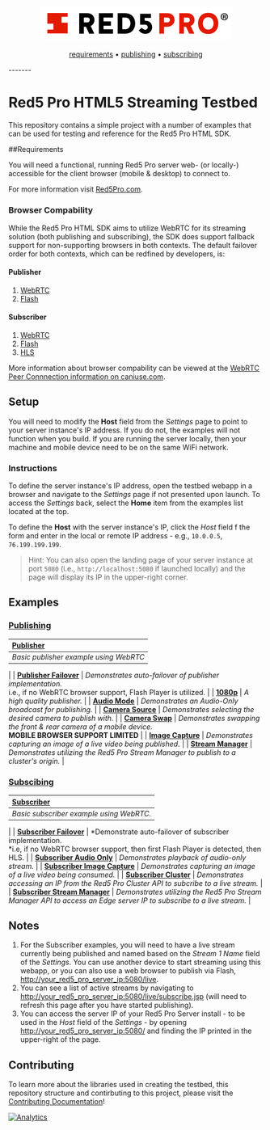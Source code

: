 <h3 align="center">
  <img src="assets/red5pro_logo.png" alt="Red5 Pro Logo" />
</h3>
<p align="center">
  <a href="#requirements">requirements</a> &bull;
  <a href="#publishing">publishing</a> &bull;
  <a href="#subscribing">subscribing</a>
</p>
-------

# Red5 Pro HTML5 Streaming Testbed
This repository contains a simple project with a number of examples that can be used for testing and reference for the Red5 Pro HTML SDK.

##Requirements

You will need a functional, running Red5 Pro server web- (or locally-) accessible for the client browser (mobile & desktop) to connect to.

For more information visit [Red5Pro.com](http://red5pro.com).

### Browser Compability
While the Red5 Pro HTML SDK aims to utilize WebRTC for its streaming solution (both publishing and subscribing), the SDK does support fallback support for non-supporting browsers in both contexts. The default failover order for both contexts, which can be redfined by developers, is:

#### Publisher
1. [WebRTC](https://webrtc.org/)
2. [Flash](http://www.adobe.com/software/flash/about/)

#### Subscriber
1. [WebRTC](https://webrtc.org/)
2. [Flash](http://www.adobe.com/software/flash/about/)
3. [HLS](https://developer.apple.com/streaming/)

More information about browser compability can be viewed at the [WebRTC Peer Connnection information on caniuse.com](http://caniuse.com/#feat=rtcpeerconnection).

## Setup

You will need to modify the **Host** field from the _Settings_ page to point to your server instance's IP address.  If you do not, the examples will not function when you build. If you are running the server locally, then your machine and mobile device need to be on the same WiFi network.

### Instructions
To define the server instance's IP address, open the testbed webapp in a browser and navigate to the _Settings_ page if not presented upon launch. To access the _Settings_ back, select the **Home** item from the examples list located at the top.

To define the **Host** with the server instance's IP, click the _Host_ field f the form and enter in the local or remote IP address - e.g., `10.0.0.5`, `76.199.199.199`.

> Hint: You can also open the landing page of your server instance at port `5080` (i.e., `http://localhost:5080` if launched locally) and the page will display its IP in the upper-right corner.

## Examples

### [Publishing](src/js/components/test/publish)

| **[Publisher](src/js/components/test/publish/PublisherTest.js)**
| :-----
| *Basic publisher example using WebRTC*
|
| **[Publisher Failover](src/js/components/test/publish/PublisherFailoverTest.js)**
| *Demonstrates auto-failover of publisher implementation.*<br>i.e., if no WebRTC browser support, Flash Player is utilized.
|
| **[1080p](src/js/components/test/publish/Publisher1080Test.js)**
| *A high quality publisher.*
|
| **[Audio Mode](src/js/components/test/publish/PublisherAudioOnlyTest.js)**
| *Demonstrates an Audio-Only broadcast for publishing.*
|
| **[Camera Source](src/js/components/test/publish/PublisherCameraSourceTest.js)**
| *Demonstrates selecting the desired camera to publish with.*
|
| **[Camera Swap](src/js/components/test/publish/PublisherCameraSwapTest.js)**
| *Demonstrates swapping the front & rear camera of a mobile device.*<br>**MOBILE BROWSER SUPPORT LIMITED**
|
| **[Image Capture](src/js/components/test/publish/PublisherImageCaptureTest.js)**
| *Demonstrates capturing an image of a live video being published.*
|
| **[Stream Manager](src/js/components/test/publish/PublisherStreamManagerTest.js)**
| *Demonstrates utilizing the Red5 Pro Stream Manager to publish to a cluster's origin.*
|

### [Subscibing](src/js/components/test/subscribe)

| **[Subscriber](src/js/components/test/subscribe/SubscriberTest.js)**
| :-----
| *Basic subscriber example using WebRTC.*
|
| **[Subscriber Failover](src/js/components/test/subscribe/SubsciberFailoverTest.js)**
| *Demonstrate auto-failover of subscriber implementation.<br>*i.e, if no WebRTC browser support, then first Flash Player is detected, then HLS.
|
| **[Subscriber Audio Only](src/js/components/test/subscribe/SubscriberAudioOnlyTest.js)**
| *Demonstrates playback of audio-only stream.*
|
| **[Subscriber Image Capture](src/js/components/test/subscribe/SubscriberImageCaptureTest.js)**
| *Demonstrates capturing an image of a live video being consumed.*
|
| **[Subscriber Cluster](src/js/components/test/subscribe/SubscriberClusterTest.js)**
| *Demonstrates accessing an IP from the Red5 Pro Cluster API to subcribe to a live stream.*
|
| **[Subscriber Stream Manager](src/js/component/test/subscribe/SubscriberStreamManagerTest.js)**
| *Demonstrates utilizing the Red5 Pro Stream Manager API to access an Edge server IP to subscribe to a live stream.*
|

## Notes

1. For the Subscriber examples, you will need to have a live stream currently being published and named based on the *Stream 1 Name* field of the _Settings_. You can use another device to start streaming using this webapp, or you can also use a web browser to publish via Flash, [http://your_red5_pro_server_ip:5080/live](http://your_red5_pro_server_ip:5080/live).
2. You can see a list of active streams by navigating to [http://your_red5_pro_server_ip:5080/live/subscribe.jsp](http://your_red5_pro_server_ip:5080/live/subscribe.jsp) (will need to refresh this page after you have started publishing).
3. You can access the server IP of your Red5 Pro Server install - to be used in the *Host* field of the _Settings_ - by opening [http://your_red5_pro_server_ip:5080/](http://your_red5_pro_server_ip:5080/) and finding the IP printed in the upper-right of the page.

## Contributing
To learn more about the libraries used in creating the testbed, this repository structure and contirbuting to this project, please visit the [Contributing Documentation](CONTRIBUTING.md)!

[![Analytics](https://ga-beacon.appspot.com/UA-59819838-3/red5pro/streaming-html?pixel)](https://github.com/igrigorik/ga-beacon)
